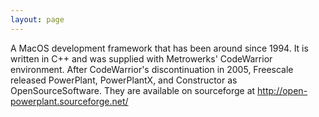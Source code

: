 ```yaml
---
layout: page
---
```


A MacOS development framework that has been around since 1994.  It is written in C++ and was supplied with Metrowerks' CodeWarrior environment.  After CodeWarrior's discontinuation in 2005, Freescale released PowerPlant, PowerPlantX, and Constructor as OpenSourceSoftware.  They are available on sourceforge at http://open-powerplant.sourceforge.net/
